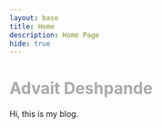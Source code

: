 ```yaml
---
layout: base
title: Home 
description: Home Page
hide: true
---
```

<h1 style="color:DarkGrey">Advait Deshpande</h1>
Hi, this is my blog.